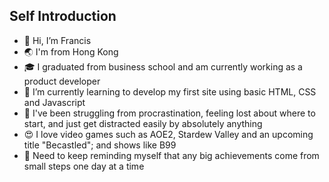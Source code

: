 ## Self Introduction
- 👋 Hi, I’m Francis
- 🌏 I'm from Hong Kong 
- 🎓 I graduated from business school and am currently working as a product developer
- 🌱 I’m currently learning to develop my first site using basic HTML, CSS and Javascript
- 🤢 I've been struggling from procrastination, feeling lost about where to start, and just get distracted easily by absolutely anything
- 😍 I love video games such as AOE2, Stardew Valley and an upcoming title "Becastled"; and shows like B99
- 🤡 Need to keep reminding myself that any big achievements come from small steps one day at a time

<!---
FlanPanda/FlanPanda is a ✨ special ✨ repository because its `README.md` (this file) appears on your GitHub profile.
You can click the Preview link to take a look at your changes.
--->
